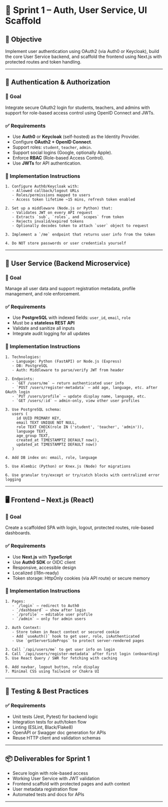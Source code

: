# 🚧 Sprint 1 – Auth, User Service, UI Scaffold

## 🧠 Objective
Implement user authentication using OAuth2 (via Auth0 or Keycloak), build the core User Service backend, and scaffold the frontend using Next.js with protected routes and token handling.

---

## 🔐 Authentication & Authorization

### 🎯 Goal
Integrate secure OAuth2 login for students, teachers, and admins with support for role-based access control using OpenID Connect and JWTs.

### ✅ Requirements
- Use **Auth0** or **Keycloak** (self-hosted) as the Identity Provider.
- Configure **OAuth2 + OpenID Connect**.
- Support roles: `student`, `teacher`, `admin`.
- Support social logins (Google, optionally Apple).
- Enforce **RBAC** (Role-based Access Control).
- Use **JWTs** for API authentication.

### 🔧 Implementation Instructions
```plaintext
1. Configure Auth0/Keycloak with:
   - Allowed callback/logout URLs
   - Roles/permissions mapped to users
   - Access token lifetime ~15 mins, refresh token enabled

2. Set up a middleware (Node.js or Python) that:
   - Validates JWT on every API request
   - Extracts `sub`, `roles`, and `scopes` from token
   - Rejects invalid/expired tokens
   - Optionally decodes token to attach `user` object to request

3. Implement a `/me` endpoint that returns user info from the token

4. Do NOT store passwords or user credentials yourself
```

---

## 👤 User Service (Backend Microservice)

### 🎯 Goal
Manage all user data and support registration metadata, profile management, and role enforcement.

### ✅ Requirements
- Use **PostgreSQL** with indexed fields: `user_id`, `email`, `role`
- Must be a **stateless REST API**
- Validate and sanitize all inputs
- Integrate audit logging for all updates

### 🔧 Implementation Instructions
```plaintext
1. Technologies:
   - Language: Python (FastAPI) or Node.js (Express)
   - DB: PostgreSQL
   - Auth: Middleware to parse/verify JWT from header

2. Endpoints:
   - `GET /users/me` – return authenticated user info
   - `POST /users/register-metadata` – add age, language, etc. after OAuth login
   - `PUT /users/profile` – update display name, language, etc.
   - `GET /users/:id` – admin-only, view other user profiles

3. Use PostgreSQL schema:
   users (
     id UUID PRIMARY KEY,
     email TEXT UNIQUE NOT NULL,
     role TEXT CHECK(role IN ('student', 'teacher', 'admin')),
     language TEXT,
     age_group TEXT,
     created_at TIMESTAMPTZ DEFAULT now(),
     updated_at TIMESTAMPTZ DEFAULT now()
   )

4. Add DB index on: email, role, language

5. Use Alembic (Python) or Knex.js (Node) for migrations

6. Use granular try/except or try/catch blocks with centralized error logging
```

---

## 🖥️ Frontend – Next.js (React)

### 🎯 Goal
Create a scaffolded SPA with login, logout, protected routes, role-based dashboards.

### ✅ Requirements
- Use **Next.js** with **TypeScript**
- Use **Auth0 SDK** or OIDC client
- Responsive, accessible design
- Localized (i18n-ready)
- Token storage: HttpOnly cookies (via API route) or secure memory

### 🔧 Implementation Instructions
```plaintext
1. Pages:
   - `/login` – redirect to Auth0
   - `/dashboard` – show after login
   - `/profile` – editable user profile
   - `/admin` – only for admin users

2. Auth Context:
   - Store token in React context or secured cookie
   - Add `useAuth()` hook to get user, role, isAuthenticated
   - Use `getServerSideProps` to protect server-rendered pages

3. Call `/api/users/me` to get user info on login
4. Call `/api/users/register-metadata` after first login (onboarding)
5. Use React Query / SWR for fetching with caching

6. Add navbar, logout button, role display
7. Minimal CSS using Tailwind or Chakra UI
```

---

## 🧪 Testing & Best Practices

### ✅ Requirements
- Unit tests (Jest, Pytest) for backend logic
- Integration tests for auth/token flow
- Linting (ESLint, Black/Flake8)
- OpenAPI or Swagger doc generation for APIs
- Reuse HTTP client and validation schemas

---

## 📦 Deliverables for Sprint 1
- Secure login with role-based access
- Working User Service with JWT validation
- Frontend scaffold with protected pages and auth context
- User metadata registration flow
- Automated tests and docs for APIs

---

